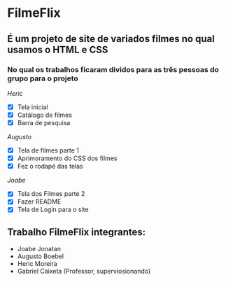# FilmeFlix
## É um projeto de site  de variados filmes no qual  usamos o HTML e CSS
### No qual os trabalhos ficaram dividos para as três pessoas do grupo para o projeto

_Heric_

- [x] Tela inicial
- [x] Catálogo de filmes
- [x] Barra de pesquisa

_Augusto_

- [x] Tela de filmes parte 1
- [x] Aprimoramento do CSS dos filmes
- [x] Fez o rodapé das telas

_Joabe_

- [x] Tela dos Filmes parte 2
- [x] Fazer README
- [x] Tela de Login para o site

## Trabalho FilmeFlix integrantes:
* Joabe Jonatan
* Augusto Boebel
* Heric Moreira
* Gabriel Caixeta (Professor, superviosionando)